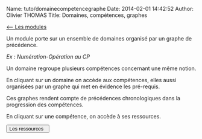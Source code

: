 Name: tuto/domainecompetencegraphe
Date: 2014-02-01 14:42:52
Author: Olivier THOMAS
Title: Domaines, compétences, graphes

[<-- Les modules](/tuto/module)

Un module porte sur un ensemble de domaines organisé par un graphe de précédence.
  
*Ex : Numération-Opération au CP*

<div class="domains-graph" data-module="Nj7z0vrcZ4g."></div>

  

Un domaine regroupe plusieurs compétences concernant une même notion.

En cliquant sur un domaine on accède aux compétences, elles aussi organisées par un graphe qui met en évidence les pré-requis.

<div class="competences-graph" data-domain="uBf2tx"></div>

Ces graphes rendent compte de précédences chronologiques dans la progression des compétences. 

En cliquant sur une compétence, on accède à ses ressources.

[<button class="btn btn-primary pull-right" type="button">Les ressources &nbsp;<i class="icon-arrow-right"></i></button>](/tuto/ressources)
